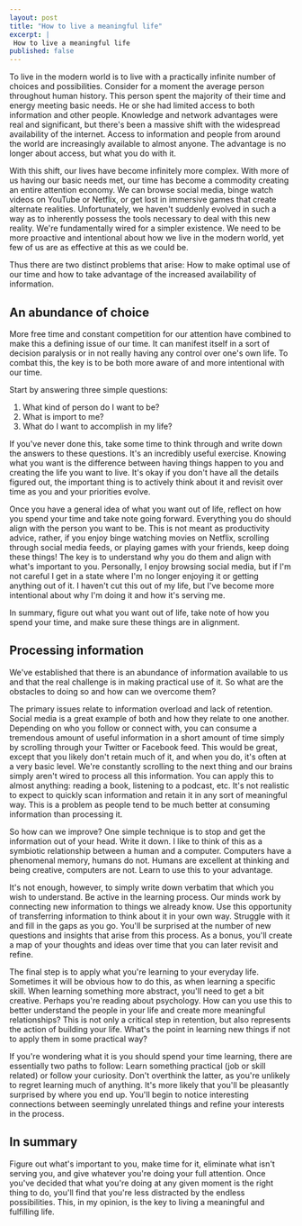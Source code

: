 ```yaml
---
layout: post
title: "How to live a meaningful life"
excerpt: |
 How to live a meaningful life
published: false
---
```


To live in the modern world is to live with a practically infinite number of choices and possibilities. Consider for a moment the average person throughout human history. This person spent the majority of their time and energy meeting basic needs. He or she had limited access to both information and other people. Knowledge and network advantages were real and significant, but there's been a massive shift with the widespread availability of the internet. Access to information and people from around the world are increasingly available to almost anyone. The advantage is no longer about access, but what you do with it.

With this shift, our lives have become infinitely more complex. With more of us having our basic needs met, our time has become a commodity creating an entire attention economy. We can browse social media, binge watch videos on YouTube or Netflix, or get lost in immersive games that create alternate realities. Unfortunately, we haven't suddenly evolved in such a way as to inherently possess the tools necessary to deal with this new reality. We're fundamentally wired for a simpler existence. We need to be more proactive and intentional about how we live in the modern world, yet few of us are as effective at this as we could be.

Thus there are two distinct problems that arise: How to make optimal use of our time and how to take advantage of the increased availability of information.

## An abundance of choice

More free time and constant competition for our attention have combined to make this a defining issue of our time. It can manifest itself in a sort of decision paralysis or in not really having any control over one's own life. To combat this, the key is to be both more aware of and more intentional with our time.

Start by answering three simple questions: 

1. What kind of person do I want to be?
2. What is import to me?
3. What do I want to accomplish in my life?

If you've never done this, take some time to think through and write down the answers to these questions. It's an incredibly useful exercise. Knowing what you want is the difference between having things happen to you and creating the life you want to live. It's okay if you don't have all the details figured out, the important thing is to actively think about it and revisit over time as you and your priorities evolve.

Once you have a general idea of what you want out of life, reflect on how you spend your time and take note going forward. Everything you do should align with the person you want to be. This is not meant as productivity advice, rather, if you enjoy binge watching movies on Netflix, scrolling through social media feeds, or playing games with your friends, keep doing these things! The key is to understand why you do them and align with what's important to you. Personally, I enjoy browsing social media, but if I'm not careful I get in a state where I'm no longer enjoying it or getting anything out of it. I haven't cut this out of my life, but I've become more intentional about why I'm doing it and how it's serving me.

In summary, figure out what you want out of life, take note of how you spend your time, and make sure these things are in alignment.

## Processing information

We've established that there is an abundance of information available to us and that the real challenge is in making practical use of it. So what are the obstacles to doing so and how can we overcome them?

The primary issues relate to information overload and lack of retention. Social media is a great example of both and how they relate to one another. Depending on who you follow or connect with, you can consume a tremendous amount of useful information in a short amount of time simply by scrolling through your Twitter or Facebook feed. This would be great, except that you likely don't retain much of it, and when you do, it's often at a very basic level. We're constantly scrolling to the next thing and our brains simply aren't wired to process all this information. You can apply this to almost anything: reading a book, listening to a podcast, etc. It's not realistic to expect to quickly scan information and retain it in any sort of meaningful way. This is a problem as people tend to be much better at consuming information than processing it.

So how can we improve? One simple technique is to stop and get the information out of your head. Write it down. I like to think of this as a symbiotic relationship between a human and a computer. Computers have a phenomenal memory, humans do not. Humans are excellent at thinking and being creative, computers are not. Learn to use this to your advantage.

It's not enough, however, to simply write down verbatim that which you wish to understand. Be active in the learning process. Our minds work by connecting new information to things we already know. Use this opportunity of transferring information to think about it in your own way. Struggle with it and fill in the gaps as you go. You'll be surprised at the number of new questions and insights that arise from this process. As a bonus, you'll create a map of your thoughts and ideas over time that you can later revisit and refine.

The final step is to apply what you're learning to your everyday life. Sometimes it will be obvious how to do this, as when learning a specific skill. When learning something more abstract, you'll need to get a bit creative. Perhaps you're reading about psychology. How can you use this to better understand the people in your life and create more meaningful relationships? This is not only a critical step in retention, but also represents the action of building your life. What's the point in learning new things if not to apply them in some practical way?

If you're wondering what it is you should spend your time learning, there are essentially two paths to follow: Learn something practical (job or skill related) or follow your curiosity. Don't overthink the latter, as you're unlikely to regret learning much of anything. It's more likely that you'll be pleasantly surprised by where you end up. You'll begin to notice interesting connections between seemingly unrelated things and refine your interests in the process.

## In summary

Figure out what's important to you, make time for it, eliminate what isn't serving you, and give whatever you're doing your full attention. Once you've decided that what you're doing at any given moment is the right thing to do, you'll find that you're less distracted by the endless possibilities. This, in my opinion, is the key to living a meaningful and fulfilling life.
